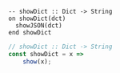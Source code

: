 ```applescript
-- showDict :: Dict -> String
on showDict(dct)
  showJSON(dct)
end showDict
```


```javascript
// showDict :: Dict -> String
const showDict = x =>
    show(x);
```